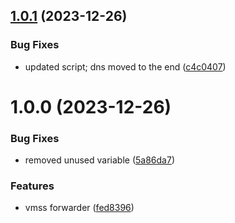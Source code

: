 ## [1.0.1](https://github.com/data-platform-hq/terraform-azurerm-vmss-forwarder/compare/v1.0.0...v1.0.1) (2023-12-26)


### Bug Fixes

* updated script; dns moved to the end ([c4c0407](https://github.com/data-platform-hq/terraform-azurerm-vmss-forwarder/commit/c4c04078da0cebbeed82f8c9aaf436e9d7cfc9d7))

# 1.0.0 (2023-12-26)


### Bug Fixes

* removed unused variable ([5a86da7](https://github.com/data-platform-hq/terraform-azurerm-vmss-forwarder/commit/5a86da74a511f1d78aa499015722b02eb1f68f53))


### Features

* vmss forwarder ([fed8396](https://github.com/data-platform-hq/terraform-azurerm-vmss-forwarder/commit/fed8396814458a74caf462c2b1276db16a633270))
